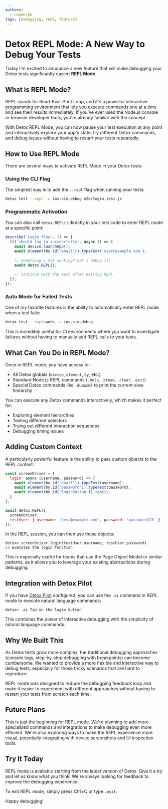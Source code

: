 ```yaml
---
authors:
  - noomorph
tags: [debugging, repl, feature]
---
```


# Detox REPL Mode: A New Way to Debug Your Tests

Today I'm excited to announce a new feature that will make debugging your Detox tests significantly easier: **REPL Mode**.

## What is REPL Mode?

REPL stands for Read-Eval-Print Loop, and it's a powerful interactive programming environment that lets you execute commands one at a time and see their results immediately. If you've ever used the Node.js console or browser developer tools, you're already familiar with the concept.

With Detox REPL Mode, you can now pause your test execution at any point and interactively explore your app's state, try different Detox commands, and debug issues without having to restart your tests repeatedly.

## How to Use REPL Mode

There are several ways to activate REPL Mode in your Detox tests:

### Using the CLI Flag

The simplest way is to add the `--repl` flag when running your tests:

```bash
detox test --repl -c ios.sim.debug e2e/login.test.js
```

### Programmatic Activation

You can also call `detox.REPL()` directly in your test code to enter REPL mode at a specific point:

```js
describe('Login flow', () => {
  it('should log in successfully', async () => {
    await device.launchApp();
    await element(by.id('email')).typeText('user@example.com');
    
    // Something's not working? Let's debug it!
    await detox.REPL();
    
    // Continue with the test after exiting REPL
  });
});
```

### Auto Mode for Failed Tests

One of my favorite features is the ability to automatically enter REPL mode when a test fails:

```bash
detox test --repl=auto -c ios.sim.debug
```

This is incredibly useful for CI environments where you want to investigate failures without having to manually add REPL calls to your tests.

## What Can You Do in REPL Mode?

Once in REPL mode, you have access to:

- All Detox globals (`device`, `element`, `by`, etc.)
- Standard Node.js REPL commands (`.help`, `.break`, `.clear`, `.exit`)
- Special Detox commands like `.dumpxml` to print the current view hierarchy

You can execute any Detox commands interactively, which makes it perfect for:

- Exploring element hierarchies
- Testing different selectors
- Trying out different interaction sequences
- Debugging timing issues

## Adding Custom Context

A particularly powerful feature is the ability to pass custom objects to the REPL context:

```js
const screenDriver = {
  login: async (username, password) => {
    await element(by.id('email')).typeText(username);
    await element(by.id('password')).typeText(password);
    await element(by.id('loginButton')).tap();
  }
};

await detox.REPL({
  screenDriver,
  testUser: { username: 'test@example.com', password: 'password123' }
});
```

In the REPL session, you can then use these objects:

```
detox> screenDriver.login(testUser.username, testUser.password)
// Executes the login function
```

This is especially useful for teams that use the Page Object Model or similar patterns, as it allows you to leverage your existing abstractions during debugging.

## Integration with Detox Pilot

If you have [Detox Pilot](https://wix.github.io/Detox/docs/pilot/testing-with-pilot) configured, you can use the `.ai` command in REPL mode to execute natural language commands:

```
detox> .ai Tap on the login button
```

This combines the power of interactive debugging with the simplicity of natural language commands.

## Why We Built This

As Detox tests grow more complex, the traditional debugging approaches (console.logs, step-by-step debugging with breakpoints) can become cumbersome. We wanted to provide a more flexible and interactive way to debug tests, especially for those tricky scenarios that are hard to reproduce.

REPL mode was designed to reduce the debugging feedback loop and make it easier to experiment with different approaches without having to restart your tests from scratch each time.

## Future Plans

This is just the beginning for REPL mode. We're planning to add more specialized commands and integrations to make debugging even more efficient. We're also exploring ways to make the REPL experience more visual, potentially integrating with device screenshots and UI inspection tools.

## Try It Today

REPL mode is available starting from the latest version of Detox. Give it a try and let us know what you think! We're always looking for feedback to improve the debugging experience.

To exit REPL mode, simply press Ctrl+C or type `.exit`.

Happy debugging!
